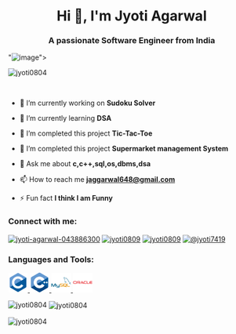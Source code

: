 <h1 align="center">Hi 👋, I'm Jyoti Agarwal</h1>
<h3 align="center">A passionate Software Engineer from India</h3>

"![image](https://github.com/user-attachments/assets/0c5c4579-3e94-44c2-a535-aa3c3164eeea)">
<p align="left"> <img src="https://komarev.com/ghpvc/?username=jyoti0804&label=Profile%20views&color=0e75b6&style=flat" alt="jyoti0804" /> </p>

<p align="left"> <a href="https://twitter.com/" target="blank"><img src="https://img.shields.io/twitter/follow/?logo=twitter&style=for-the-badge" alt="" /></a> </p>

- 🔭 I’m currently working on **Sudoku Solver**

- 🌱 I’m currently learning **DSA**

- 👯 I’m completed this project **Tic-Tac-Toe**

- 🤝 I’m completed this project **Supermarket management System**

- 💬 Ask me about **c,c++,sql,os,dbms,dsa**

- 📫 How to reach me **jaggarwal648@gmail.com**

- ⚡ Fun fact **I think I am Funny**

<h3 align="left">Connect with me:</h3>
<p align="left">
<a href="https://linkedin.com/in/jyoti-agarwal-043886300" target="blank"><img align="center" src="https://raw.githubusercontent.com/rahuldkjain/github-profile-readme-generator/master/src/images/icons/Social/linked-in-alt.svg" alt="jyoti-agarwal-043886300" height="30" width="40" /></a>
<a href="https://www.codechef.com/users/jyoti0809" target="blank"><img align="center" src="https://cdn.jsdelivr.net/npm/simple-icons@3.1.0/icons/codechef.svg" alt="jyoti0809" height="30" width="40" /></a>
<a href="https://www.leetcode.com/jyoti0809" target="blank"><img align="center" src="https://raw.githubusercontent.com/rahuldkjain/github-profile-readme-generator/master/src/images/icons/Social/leet-code.svg" alt="jyoti0809" height="30" width="40" /></a>
<a href="https://auth.geeksforgeeks.org/user/@jyoti7419" target="blank"><img align="center" src="https://raw.githubusercontent.com/rahuldkjain/github-profile-readme-generator/master/src/images/icons/Social/geeks-for-geeks.svg" alt="@jyoti7419" height="30" width="40" /></a>
</p>

<h3 align="left">Languages and Tools:</h3>
<p align="left"> <a href="https://www.cprogramming.com/" target="_blank" rel="noreferrer"> <img src="https://raw.githubusercontent.com/devicons/devicon/master/icons/c/c-original.svg" alt="c" width="40" height="40"/> </a> <a href="https://www.w3schools.com/cpp/" target="_blank" rel="noreferrer"> <img src="https://raw.githubusercontent.com/devicons/devicon/master/icons/cplusplus/cplusplus-original.svg" alt="cplusplus" width="40" height="40"/> </a> <a href="https://www.mysql.com/" target="_blank" rel="noreferrer"> <img src="https://raw.githubusercontent.com/devicons/devicon/master/icons/mysql/mysql-original-wordmark.svg" alt="mysql" width="40" height="40"/> </a> <a href="https://www.oracle.com/" target="_blank" rel="noreferrer"> <img src="https://raw.githubusercontent.com/devicons/devicon/master/icons/oracle/oracle-original.svg" alt="oracle" width="40" height="40"/> </a> </p>

<p><img align="left" src="https://github-readme-stats.vercel.app/api/top-langs?username=jyoti0804&show_icons=true&locale=en&layout=compact" alt="jyoti0804" /></p>

<p>&nbsp;<img align="center" src="https://github-readme-stats.vercel.app/api?username=jyoti0804&show_icons=true&locale=en" alt="jyoti0804" /></p>

<p><img align="center" src="https://github-readme-streak-stats.herokuapp.com/?user=jyoti0804&" alt="jyoti0804" /></p>
